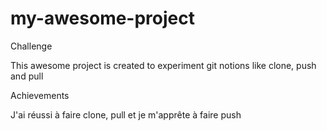# my-awesome-project
Challenge

This awesome project is created to experiment git notions like clone, push and pull

Achievements

J'ai réussi à faire clone, pull et je m'apprête à faire push